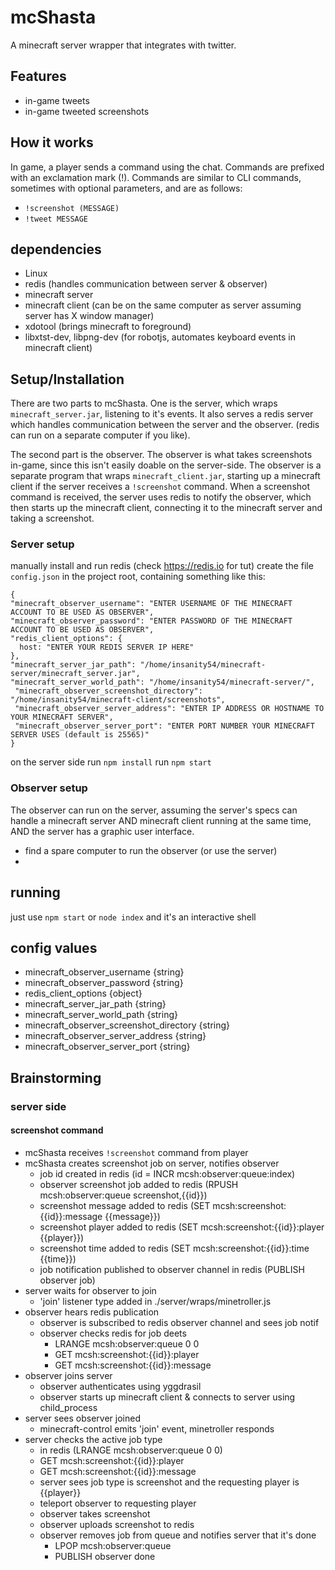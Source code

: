 # mcShasta

A minecraft server wrapper that integrates with twitter.

## Features

* in-game tweets
* in-game tweeted screenshots

## How it works

In game, a player sends a command using the chat. Commands are prefixed with an exclamation mark (!). Commands are similar to CLI commands, sometimes with optional parameters, and are as follows:

* `!screenshot (MESSAGE)`
* `!tweet MESSAGE`


## dependencies

* Linux
* redis (handles communication between server & observer)
* minecraft server
* minecraft client (can be on the same computer as server assuming server has X window manager)
* xdotool (brings minecraft to foreground)
* libxtst-dev, libpng-dev  (for robotjs, automates keyboard events in minecraft client)


## Setup/Installation

There are two parts to mcShasta. One is the server, which wraps `minecraft_server.jar`, listening to it's events. It also serves a redis server which handles communication between the server and the observer. (redis can run on a separate computer if you like).

The second part is the observer. The observer is what takes screenshots in-game, since this isn't easily doable on the server-side. The observer is a separate program that wraps `minecraft_client.jar`, starting up a minecraft client if the server receives a `!screenshot` command. When a screenshot command is received, the server uses redis to notify the observer, which then starts up the minecraft client, connecting it to the minecraft server and taking a screenshot.

### Server setup

manually install and run redis (check https://redis.io for tut)
create the file `config.json` in the project root, containing something like this:

```
{
"minecraft_observer_username": "ENTER USERNAME OF THE MINECRAFT ACCOUNT TO BE USED AS OBSERVER",
"minecraft_observer_password": "ENTER PASSWORD OF THE MINECRAFT ACCOUNT TO BE USED AS OBSERVER",
"redis_client_options": {
  host: "ENTER YOUR REDIS SERVER IP HERE"
},
"minecraft_server_jar_path": "/home/insanity54/minecraft-server/minecraft_server.jar",
"minecraft_server_world_path": "/home/insanity54/minecraft-server/",
 "minecraft_observer_screenshot_directory": "/home/insanity54/minecraft-client/screenshots",
 "minecraft_observer_server_address": "ENTER IP ADDRESS OR HOSTNAME TO YOUR MINECRAFT SERVER",
 "minecraft_observer_server_port": "ENTER PORT NUMBER YOUR MINECRAFT SERVER USES (default is 25565)"
}
```
 
on the server side run `npm install`
run `npm start`

### Observer setup 

The observer can run on the server, assuming the server's specs can handle a minecraft server AND minecraft client running at the same time, AND the server has a graphic user interface.

* find a spare computer to run the observer (or use the server)
* 

## running

just use `npm start` or `node index` and it's an interactive shell




## config values

* minecraft_observer_username {string}
* minecraft_observer_password {string}
* redis_client_options {object}
* minecraft_server_jar_path {string}
* minecraft_server_world_path {string}
* minecraft_observer_screenshot_directory {string}
* minecraft_observer_server_address {string}
* minecraft_observer_server_port {string}





## Brainstorming

### server side

#### screenshot command

* mcShasta receives `!screenshot` command from player
* mcShasta creates screenshot job on server, notifies observer
  * job id created in redis (id = INCR mcsh:observer:queue:index)
  * observer screenshot job added to redis (RPUSH mcsh:observer:queue screenshot,{{id}})
  * screenshot message added to redis (SET mcsh:screenshot:{{id}}:message {{message}})
  * screenshot player added to redis  (SET mcsh:screenshot:{{id}}:player  {{player}})
  * screenshot time added to redis    (SET mcsh:screenshot:{{id}}:time    {{time}})
  * job notification published to observer channel in redis (PUBLISH observer job)
* server waits for observer to join
  * 'join' listener type added in ./server/wraps/minetroller.js
* observer hears redis publication
  * observer is subscribed to redis observer channel and sees job notif
  * observer checks redis for job deets
    * LRANGE mcsh:observer:queue 0 0
    * GET mcsh:screenshot:{{id}}:player
    * GET mcsh:screenshot:{{id}}:message
* observer joins server
  * observer authenticates using yggdrasil
  * observer starts up minecraft client & connects to server using child_process
* server sees observer joined 
  * minecraft-control emits 'join' event, minetroller responds
* server checks the active job type
  * in redis (LRANGE mcsh:observer:queue 0 0)
  * GET mcsh:screenshot:{{id}}:player
  * GET mcsh:screenshot:{{id}}:message
  * server sees job type is screenshot and the requesting player is {{player}}
  * teleport observer to requesting player
  * observer takes screenshot
  * observer uploads screenshot to redis
  * observer removes job from queue and notifies server that it's done
    * LPOP mcsh:observer:queue
    * PUBLISH observer done

